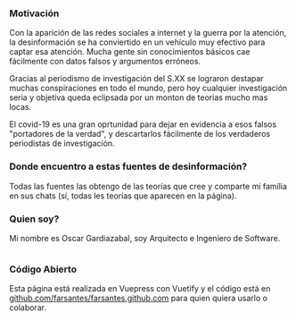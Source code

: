 ### Motivación

Con la aparición de las redes sociales a internet y la guerra por la atención, la desinformación se ha conviertido en un vehículo muy efectivo para captar esa atención. Mucha gente sin conocimientos básicos cae fácilmente con datos falsos y argumentos erróneos.

Gracias al periodismo de investigación del S.XX se lograron destapar muchas conspiraciones en todo el mundo, pero hoy cualquier investigación seria y objetiva queda eclipsada por un monton de teorias mucho mas locas.

El covid-19 es una gran oprtunidad para dejar en evidencia a esos falsos "portadores de la verdad", y descartarlos fácilmente de los verdaderos periodistas de investigación.

<!-- En definitiva si yo tuviese que ocultar una investigación, para mí la mejor alternativa sería desviar la atención con otra teoría de conspiración mas llamativa. Si no se hace ya es solo cuestión de tiempo que este modelo sea una realidad. -->

### Donde encuentro a estas fuentes de desinformación?

Todas las fuentes las obtengo de las teorías que cree y comparte mi família en sus chats (sí, todas les teorías que aparecen en la página).

### Quien soy?

Mi nombre es Oscar Gardiazabal, soy Arquitecto e Ingeniero de Software.
<!-- Me gusta desarrollar herramientas que faciliten la vida de las personas y mejoren el mundo. -->

<img :src="$withBase('/about.jpeg')">

### Código Abierto

Esta página está realizada en Vuepress con Vuetify y el código está en [github.com/farsantes/farsantes.github.com](https://github.com/farsantes/farsantes.github.com) para quien quiera usarlo o colaborar.